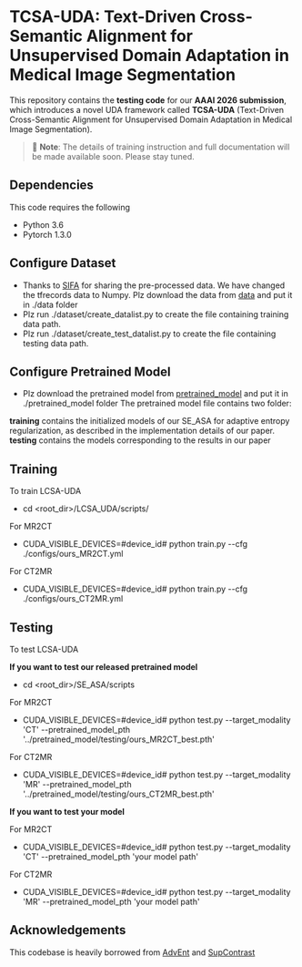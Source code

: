 
# TCSA-UDA: Text-Driven Cross-Semantic Alignment for Unsupervised Domain Adaptation in Medical Image Segmentation

This repository contains the **testing code** for our **AAAI 2026 submission**, which introduces a novel UDA framework called **TCSA-UDA** (Text-Driven Cross-Semantic Alignment for Unsupervised Domain Adaptation in Medical Image Segmentation). 



> 🚧 **Note**: The details of training instruction and full documentation will be made available soon. Please stay tuned.

## Dependencies
This code requires the following
* Python 3.6
* Pytorch 1.3.0

## Configure Dataset
* Thanks to [SIFA](https://github.com/cchen-cc/SIFA) for sharing the pre-processed data. We have changed the tfrecords data to Numpy. 
Plz download the data from [data](https://drive.google.com/drive/folders/1UFqj18A4vuoknldoqAkg9tx7S6CUjxRL?usp=sharing) and put it in ./data folder
* Plz run ./dataset/create_datalist.py to create the file containing training data path.
* Plz run ./dataset/create_test_datalist.py to create the file containing testing data path.

## Configure Pretrained Model
* Plz download the pretrained model from [pretrained_model](https://drive.google.com/drive/folders/1UFqj18A4vuoknldoqAkg9tx7S6CUjxRL) and put it in ./pretrained_model folder
The pretrained model file contains two folder:

**training** contains the initialized models of our SE_ASA for adaptive entropy regularization, as described in the implementation details of our paper.
**testing**  contains the models corresponding to the results in our paper


## Training

To train LCSA-UDA

* cd <root_dir>/LCSA_UDA/scripts/

For MR2CT
* CUDA_VISIBLE_DEVICES=#device_id# python train.py --cfg ./configs/ours_MR2CT.yml

For CT2MR
* CUDA_VISIBLE_DEVICES=#device_id# python train.py --cfg ./configs/ours_CT2MR.yml

## Testing

To test LCSA-UDA

**If you want to test our released pretrained model**

* cd <root_dir>/SE_ASA/scripts

For MR2CT
* CUDA_VISIBLE_DEVICES=#device_id# python test.py --target_modality 'CT' --pretrained_model_pth '../pretrained_model/testing/ours_MR2CT_best.pth'

For CT2MR
* CUDA_VISIBLE_DEVICES=#device_id# python test.py --target_modality 'MR' --pretrained_model_pth '../pretrained_model/testing/ours_CT2MR_best.pth'

**If you want to test your model**

For MR2CT
* CUDA_VISIBLE_DEVICES=#device_id# python test.py --target_modality 'CT' --pretrained_model_pth 'your model path'

For CT2MR
* CUDA_VISIBLE_DEVICES=#device_id# python test.py --target_modality 'MR' --pretrained_model_pth 'your model path'


## Acknowledgements
This codebase is heavily borrowed from [AdvEnt](https://github.com/valeoai/ADVENT) and [SupContrast](https://github.com/HobbitLong/SupContrast)

